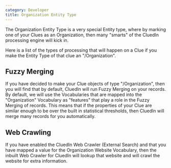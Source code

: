 ```yaml
---
category: Developer
title: Organization Entity Type
---
```


The Organization Entity Type is a very special Entity type, where by marking one of your Clues as an Organization, then many "smarts" of the CluedIn processing engine will kick in. 

Here is a list of the types of processing that will happen on a Clue if you make the Entity Type of that clue an "/Organization".

## Fuzzy Merging

If you have decided to make your Clue objects of type "/Organization", then you will find that by default, CluedIn will run Fuzzy Merging on your records. By default, we will use the Vocabularies that are mapped into the "Organization" Vocabulary as "features" that play a role in the Fuzzy Merging of records. This means that if the properties of your Clue are similar enough to be over the built in statistical thresholds, then CluedIn will merge many records for you automatically. 

## Web Crawling

If you have enabled the CluedIn Web Crawler (External Search) and that you have mapped a value for the Organization Website Vocabulary, then the inbuilt Web Crawler for CluedIn will lookup that website and will crawl the website for extra information. 

